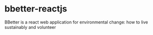 # bbetter-reactjs
BBetter is a react web application for environmental change: how to live sustainably and volunteer
